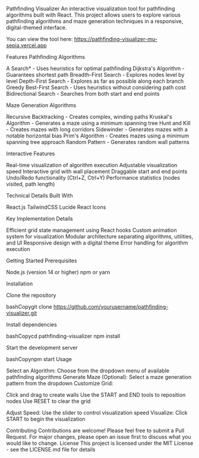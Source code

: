 Pathfinding Visualizer
An interactive visualization tool for pathfinding algorithms built with React. This project allows users to explore various pathfinding algorithms and maze generation techniques in a responsive, digital-themed interface.

You can view the tool here: https://pathfinding-visualizer-mu-sepia.vercel.app

Features
Pathfinding Algorithms

A Search* - Uses heuristics for optimal pathfinding
Dijkstra's Algorithm - Guarantees shortest path
Breadth-First Search - Explores nodes level by level
Depth-First Search - Explores as far as possible along each branch
Greedy Best-First Search - Uses heuristics without considering path cost
Bidirectional Search - Searches from both start and end points

Maze Generation Algorithms

Recursive Backtracking - Creates complex, winding paths
Kruskal's Algorithm - Generates a maze using a minimum spanning tree
Hunt and Kill - Creates mazes with long corridors
Sidewinder - Generates mazes with a notable horizontal bias
Prim's Algorithm - Creates mazes using a minimum spanning tree approach
Random Pattern - Generates random wall patterns

Interactive Features

Real-time visualization of algorithm execution
Adjustable visualization speed
Interactive grid with wall placement
Draggable start and end points
Undo/Redo functionality (Ctrl+Z, Ctrl+Y)
Performance statistics (nodes visited, path length)

Technical Details
Built With

React.js
TailwindCSS
Lucide React Icons

Key Implementation Details

Efficient grid state management using React hooks
Custom animation system for visualization
Modular architecture separating algorithms, utilities, and UI
Responsive design with a digital theme
Error handling for algorithm execution

Getting Started
Prerequisites

Node.js (version 14 or higher)
npm or yarn

Installation

Clone the repository

bashCopygit clone https://github.com/yourusername/pathfinding-visualizer.git

Install dependencies

bashCopycd pathfinding-visualizer
npm install

Start the development server

bashCopynpm start
Usage

Select an Algorithm: Choose from the dropdown menu of available pathfinding algorithms
Generate Maze (Optional): Select a maze generation pattern from the dropdown
Customize Grid:

Click and drag to create walls
Use the START and END tools to reposition nodes
Use RESET to clear the grid


Adjust Speed: Use the slider to control visualization speed
Visualize: Click START to begin the visualization

Contributing
Contributions are welcome! Please feel free to submit a Pull Request. For major changes, please open an issue first to discuss what you would like to change.
License
This project is licensed under the MIT License - see the LICENSE.md file for details

